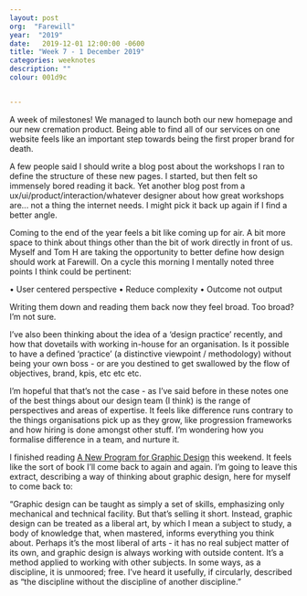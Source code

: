 ```yaml
---
layout: post
org:  "Farewill"
year:  "2019"
date:   2019-12-01 12:00:00 -0600
title: "Week 7 - 1 December 2019"
categories: weeknotes
description: ""
colour: 001d9c


---
```


A week of milestones! We managed to launch both our new homepage and our new cremation product. Being able to find all of our services on one website feels like an important step towards being the first proper brand for death. 

A few people said I should write a blog post about the workshops I ran to define the structure of these new pages. I started, but then felt so immensely bored reading it back. Yet another blog post from a ux/ui/product/interaction/whatever designer about how great workshops are... not a thing the internet needs. I might pick it back up again if I find a better angle.

Coming to the end of the year feels a bit like coming up for air. A bit more space to think about things other than the bit of work directly in front of us. Myself and Tom H are taking the opportunity to better define how design should work at Farewill. On a cycle this morning I mentally noted three points I think could be pertinent: 

• User centered perspective 
• Reduce complexity
• Outcome not output 


Writing them down and reading them back now they feel broad. Too broad? I’m not sure. 

I’ve also been thinking about the idea of a ‘design practice’ recently, and how that dovetails with working in-house for an organisation. Is it possible to have a defined ‘practice’ (a distinctive viewpoint / methodology) without being your own boss - or are you destined to get swallowed by the flow of objectives, brand, kpis, etc etc etc.

I’m hopeful that that’s not the case - as I’ve said before in these notes one of the best things about our design team (I think) is the range of perspectives and areas of expertise. It feels like difference runs contrary to the things organisations pick up as they grow, like progression frameworks and how hiring is done amongst other stuff. I’m wondering how you formalise difference in a team, and nurture it. 

I finished reading [A New Program for Graphic Design](https://a-new-program-for-graphic-design.org/) this weekend. It feels like the sort of book I’ll come back to again and again. I’m going to leave this extract, describing a way of thinking about graphic design, here for myself to come back to:


“Graphic design can be taught as simply a set of skills, emphasizing only mechanical and technical facility. But that’s selling it short. Instead, graphic design can be treated as a liberal art, by which I mean a subject to study, a body of knowledge that, when mastered, informs everything you think about. Perhaps it’s the most liberal of arts - it has no real subject matter of its own, and graphic design is always working with outside content. It’s a method applied to working with other subjects. In some ways, as a discipline, it is unmoored; free. I’ve heard it usefully, if circularly, described as “the discipline without the discipline of another discipline.”

